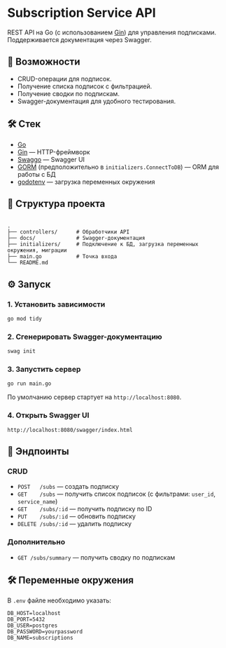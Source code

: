 
# Subscription Service API

REST API на Go (с использованием [Gin](https://github.com/gin-gonic/gin)) для управления подписками.  
Поддерживается документация через Swagger.

## 🚀 Возможности
- CRUD-операции для подписок.
- Получение списка подписок с фильтрацией.
- Получение сводки по подпискам.
- Swagger-документация для удобного тестирования.

## 🛠 Стек
- [Go](https://go.dev/)
- [Gin](https://github.com/gin-gonic/gin) — HTTP-фреймворк
- [Swaggo](https://github.com/swaggo/gin-swagger) — Swagger UI
- [GORM](https://gorm.io/) (предположительно в `initializers.ConnectToDB`) — ORM для работы с БД
- [godotenv](https://github.com/joho/godotenv) — загрузка переменных окружения

## 📂 Структура проекта
```

.
├── controllers/      # Обработчики API
├── docs/             # Swagger-документация
├── initializers/     # Подключение к БД, загрузка переменных окружения, миграции
├── main.go           # Точка входа
└── README.md

````

## ⚙️ Запуск

### 1. Установить зависимости
```bash
go mod tidy
````

### 2. Сгенерировать Swagger-документацию

```bash
swag init
```

### 3. Запустить сервер

```bash
go run main.go
```

По умолчанию сервер стартует на `http://localhost:8080`.

### 4. Открыть Swagger UI

```
http://localhost:8080/swagger/index.html
```

## 📌 Эндпоинты

### CRUD

* `POST   /subs` — создать подписку
* `GET    /subs` — получить список подписок (с фильтрами: `user_id`, `service_name`)
* `GET    /subs/:id` — получить подписку по ID
* `PUT    /subs/:id` — обновить подписку
* `DELETE /subs/:id` — удалить подписку

### Дополнительно

* `GET /subs/summary` — получить сводку по подпискам

## 🛠 Переменные окружения

В `.env` файле необходимо указать:

```env
DB_HOST=localhost
DB_PORT=5432
DB_USER=postgres
DB_PASSWORD=yourpassword
DB_NAME=subscriptions
```
